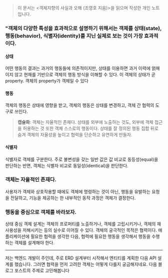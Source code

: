 <blockquote>
<p>이 문서는 &lt;객체지향의 사실과 오해 (조영호 지음)&gt;을 읽으며 작성한 개인 노트입니다.</p>
</blockquote>
<h3 id="객체의-다양한-특성을-효과적으로-설명하기-위해서는-객체를-상태state-행동behavior-식별자identity를-지닌-실체로-보는-것이-가장-효과적이다">&quot;객체의 다양한 특성을 효과적으로 설명하기 위해서는 객체를 상태(state), 행동(behavior), 식별자(identity)를 지닌 실체로 보는 것이 가장 효과적이다.</h3>
<h4 id="상태">상태</h4>
<p>어떤 행동의 결과는 과거의 행동들에 의존적이지만, 상태를 이용하면 과거 이력에 얽매이지 않고 현재를 기반으로 객체의 행동 방식을 이해할 수 있다. 이 객체의 상태가 곧 property. 객체의 property가 객체일 수 있다</p>
<h4 id="행동">행동</h4>
<p>객체의 행동은 상태에 영향을 받고, 객체의 행동은 상태를 변경하고, 객체 간 협력의 도구로 쓰인다.</p>
<blockquote>
<p><strong>캡슐화</strong>: 객체는 자율적인 존재다. 상태를 외부에 노출하는 것도, 외부에 객체 접근을 허용하는 것 또한 객체 스스로의 행동이다. 상태를 잘 정의된 행동 집합 뒤로 숨겨 객체의 자율성을 높이고 협력을 단순하고 유연하게 만들자.</p>
</blockquote>
<h4 id="식별자">식별자</h4>
<p>식별자로 객체를 구분한다. 주로 불변성을 갖는 일반 값은 값 비교로 동등성(equal)을 판단하는 반면, 객체는 식별자 비교로 동일성(identical)을 판단한다. </p>
<h3 id="객체는-자율적인-존재다">객체는 자율적인 존재다.</h3>
<p>사용자가 객체와 상호작용할 때에도 객체에 명령하는 것이 아닌, 행동을 유발하는 요청을 전달하고, 기능을 제공하는 한 내부적인 동작 과정은 객체가 결정한다. </p>
<h3 id="행동을-중심으로-객체를-바라보자">행동을 중심으로 객체를 바라보자.</h3>
<p>상태 중심 객체 설계는 객체의 프로퍼티를 노출하거나, 객체를 고립시키거나, 객체의 재사용성을 저해시키는 등의 실수로 이어질 수 있다. 객체의 궁극적인 목적은 협력이다. 애플리케이션에 필요한 협력을 생각한 다음, 협력에 필요한 행동을 생각해서 행동을 수행하는 객체를 설계해야 한다. </p>
<hr />
<p>저는 백엔드 개발이 주인데, 주로 ERD 설계부터 시작해서 엔티티를 계획한 다음 API 설계를 했습니다. 그러면 협력을 먼저 고려한 객체는 어떻게 다를지 궁금해지네요. 다음 블로그 포스트의 주제로 고민해봅니다</p>